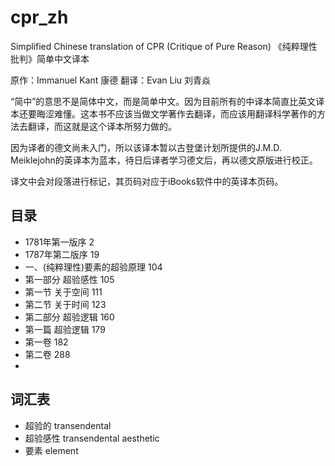 # cpr_zh
Simplified Chinese translation of CPR (Critique of Pure Reason)
《纯粹理性批判》简单中文译本

原作：Immanuel Kant 康德
翻译：Evan Liu 刘青焱

“简中”的意思不是简体中文，而是简单中文。因为目前所有的中译本简直比英文译本还要晦涩难懂。这本书不应该当做文学著作去翻译，而应该用翻译科学著作的方法去翻译，而这就是这个译本所努力做的。

因为译者的德文尚未入门，所以该译本暂以古登堡计划所提供的J.M.D. Meiklejohn的英译本为蓝本，待日后译者学习德文后，再以德文原版进行校正。

译文中会对段落进行标记，其页码对应于iBooks软件中的英译本页码。

## 目录
* 1781年第一版序 2
* 1787年第二版序 19
* 一、(纯粹理性)要素的超验原理 104
 * 第一部分 超验感性 105
 * 第一节 关于空间 111
 * 第二节 关于时间 123
 * 第二部分 超验逻辑 160
 * 第一篇 超验逻辑 179
 * 第一卷 182
 * 第二卷 288
 * 


## 词汇表
- 超验的 transendental
- 超验感性 transendental aesthetic
- 要素 element



